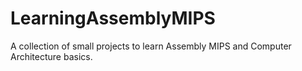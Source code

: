 # LearningAssemblyMIPS
A collection of small projects to learn Assembly MIPS and Computer Architecture basics.
